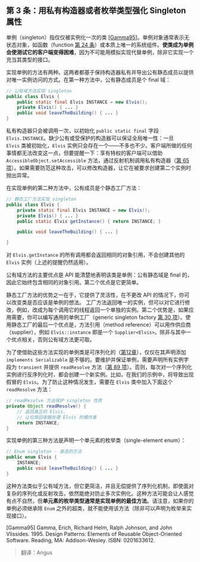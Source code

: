 ## 第 3 条：用私有构造器或者枚举类型强化 Singleton 属性

单例（singleton）指仅仅被实例化一次的类 [[Gamma95](#Gamma95)]。单例对象通常表示无状态对象，如函数（function [第 24 条][item24]）或本质上唯一的系统组件。**使类成为单例会使测试它的客户端变得困难**，因为不可能用模拟实现代替单例，除非它实现一个充当其类型的接口。 

实现单例的方法有两种。这两者都基于保持构造器私有并导出公有静态成员以提供对唯一实例访问的方式。在第一种方法中，公有静态成员是个 final 域：

```java
// 公有域方法实现 singleton
public class Elvis {
    public static final Elvis INSTANCE = new Elvis();
    private Elvis() { ... }
    public void leaveTheBuilding() { ... }
}
```

私有构造器只会被调用一次，以初始化 `public static final` 字段 `Elvis.INSTANCE`。缺少公有或受保护的构造器可以保证全局唯一性：一旦 `Elvis` 类被初始化，`Elvis` 实例只会存在一个——不多也不少。客户端所做的任何事情都无法改变这一点，但要提醒一下：享有特权的客户端可以借助 `AccessibleObject.setAccessible` 方法，通过反射机制调用私有构造器（[第 65 项][item65]）。如果需要防范这种攻击，可以修改构造器，让它在被要求创建第二个实例时抛出异常。 

在实现单例的第二种方法中，公有成员是个静态工厂方法：

```java
// 静态工厂方法实现 singleton
public class Elvis {
    private static final Elvis INSTANCE = new Elvis();
    private Elvis() { ... }
    public static Elvis getInstance() { return INSTANCE; }

    public void leaveTheBuilding() { ... }

}
```

对 `Elvis.getInstance` 的所有调用都会返回相同的对象引用，不会创建其他的 `Elvis` 实例（上述的提醒仍然适用）。

公有域方法的主要优点是 API 能清楚地表明该类是单例：公有静态域是 final 的，因此它始终包含相同的对象引用。第二个优点是它更简单。

静态工厂方法的优势之一在于，它提供了灵活性，在不更改 API 的情况下，你可以改变类是否应该是单例的想法。 工厂方法返回唯一的实例，但可以对它进行修改，例如，改成为每个调用它的线程返回一个单独的实例。第二个优势是，如果应用需要，你可以编写通用的单例工厂（generic singleton factory [第 30 项](item30)）。使用静态工厂的最后一个优点是，方法引用（method reference）可以用作供应商（supplier），例如 `Elvis::instance` 即是一个 `Supplier<Elvis>`。除非与其中一个优点相关，否则公有域方法更可取。

为了使借助这些方法实现的单例类是可序列化的（[第12章][chapter12]），仅仅在其声明添加 `implements Serializable` 是不够的。要维护并保证单例，需要声明所有实例字段为 `transient` 并提供 `readResolve` 方法（[第 89 项][item89]）。否则，每次对一个序列化实例进行反序列化时，都会创建一个新实例。比如，在我们的示例中，将导致出现假冒的 `Elvis`。为了防止这种情况发生，需要在 `Elvis` 类中加入下面这个 `readResolve` 方法：

```java
// readResolve 方法保护 singleton 性质
private Object readResolve() {
    // 返回真正的 Elvis， 
    // 让垃圾回收器处理 Elvis 的模仿者
    return INSTANCE;
}
```

实现单例的第三种方法是声明一个单元素的枚举类（single-element enum）： 

```java
// Enum singleton - 首选的方法
public enum Elvis {
    INSTANCE;
    public void leaveTheBuilding() { ... }
}
```

这种方法类似于公有域方法，但它更简洁，并且无偿提供了序列化机制，即使面对复杂的序列化或反射攻击，依然能绝对防止多次实例化。这种方法可能会让人感觉有点不自然，但**单元素的枚举类型通常是实现单例的最佳方法**。请注意，如果你的单例必须继承除 `Enum` 之外的超类，就不能使用该方法（除非可以声明为枚举来实现接口）。 



<p id="Gamma95">[Gamma95] Gamma,	Erich,	Richard	Helm,	Ralph	Johnson,	and	John	Vlissides.	1995. Design	Patterns:	Elements	of	Reusable	Object-Oriented	Software.	Reading, MA:	Addison-Wesley.	ISBN:	0201633612. </p>



[item24]: url "在未来填入第 24 条的 url，否则无法跳转"
[item30]: url "在未来填入第 30 条的 url，否则无法跳转"
[item65]: url "在未来填入第 65 条的 url，否则无法跳转"
[item89]: url "在未来填入第 89 条的 url，否则无法跳转"
[chapter12]: url "在未来填入第 12 张的 url，否则无法跳转"



> 翻译：Angus